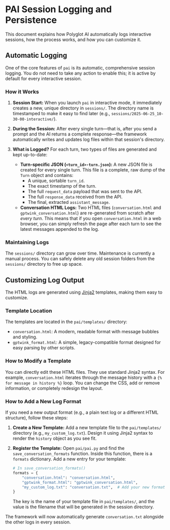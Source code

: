 # PAI Session Logging and Persistence

This document explains how Polyglot AI automatically logs interactive sessions, how the process works, and how you can customize it.

## Automatic Logging

One of the core features of `pai` is its automatic, comprehensive session logging. You do not need to take any action to enable this; it is active by default for every interactive session.

### How it Works

1.  **Session Start:** When you launch `pai` in interactive mode, it immediately creates a new, unique directory in `sessions/`. The directory name is timestamped to make it easy to find later (e.g., `sessions/2025-06-25_10-30-00-interactive/`).

2.  **During the Session:** After every single turn—that is, after you send a prompt and the AI returns a complete response—the framework automatically writes and updates log files within that session's directory.

3.  **What is Logged?** For each turn, two types of files are generated and kept up-to-date:
    *   **Turn-specific JSON (`<turn_id>-turn.json`):** A new JSON file is created for every single turn. This file is a complete, raw dump of the `Turn` object and contains:
        *   A unique, sortable `turn_id`.
        *   The exact timestamp of the turn.
        *   The full `request_data` payload that was sent to the API.
        *   The full `response_data` received from the API.
        *   The final, extracted `assistant_message`.
    *   **Conversation HTML Logs:** Two HTML files (`conversation.html` and `gptwink_conversation.html`) are re-generated from scratch after *every turn*. This means that if you open `conversation.html` in a web browser, you can simply refresh the page after each turn to see the latest messages appended to the log.

### Maintaining Logs

The `sessions/` directory can grow over time. Maintenance is currently a manual process. You can safely delete any old session folders from the `sessions/` directory to free up space.

## Customizing Log Output

The HTML logs are generated using [Jinja2](https://jinja.palletsprojects.com/) templates, making them easy to customize.

### Template Location

The templates are located in the `pai/templates/` directory:

*   `conversation.html`: A modern, readable format with message bubbles and styling.
*   `gptwink_format.html`: A simple, legacy-compatible format designed for easy parsing by other scripts.

### How to Modify a Template

You can directly edit these HTML files. They use standard Jinja2 syntax. For example, `conversation.html` iterates through the message history with a `{% for message in history %}` loop. You can change the CSS, add or remove information, or completely redesign the layout.

### How to Add a New Log Format

If you need a new output format (e.g., a plain text log or a different HTML structure), follow these steps:

1.  **Create a New Template:** Add a new template file to the `pai/templates/` directory (e.g., `my_custom_log.txt`). Design it using Jinja2 syntax to render the `history` object as you see fit.

2.  **Register the Template:** Open `pai/pai.py` and find the `save_conversation_formats` function. Inside this function, there is a `formats` dictionary. Add a new entry for your template:

    ```python
    # In save_conversation_formats()
    formats = {
        "conversation.html": "conversation.html",
        "gptwink_format.html": "gptwink_conversation.html",
        "my_custom_log.txt": "conversation.txt",  # Add your new format here
    }
    ```

    The key is the name of your template file in `pai/templates/`, and the value is the filename that will be generated in the session directory.

The framework will now automatically generate `conversation.txt` alongside the other logs in every session.
